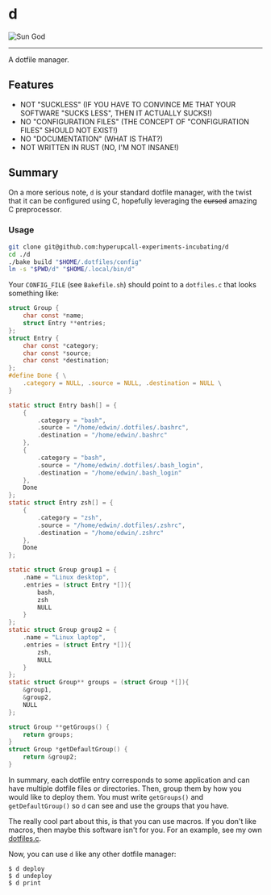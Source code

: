 # d

![Sun God](./assets/sun-god.png)

---

A dotfile manager.

## Features

- NOT "SUCKLESS" (IF YOU HAVE TO CONVINCE ME THAT YOUR SOFTWARE "SUCKS LESS",
  THEN IT ACTUALLY SUCKS!)
- NO "CONFIGURATION FILES" (THE CONCEPT OF "CONFIGURATION FILES" SHOULD NOT
  EXIST!)
- NO "DOCUMENTATION" (WHAT IS THAT?)
- NOT WRITTEN IN RUST (NO, I'M NOT INSANE!)

## Summary

On a more serious note, `d` is your standard dotfile manager, with the twist
that it can be configured using C, hopefully leveraging the ~~cursed~~ amazing C
preprocessor.

### Usage

```bash
git clone git@github.com:hyperupcall-experiments-incubating/d
cd ./d
./bake build "$HOME/.dotfiles/config"
ln -s "$PWD/d" "$HOME/.local/bin/d"
```

Your `CONFIG_FILE` (see `Bakefile.sh`) should point to a `dotfiles.c` that looks something like:

```c
struct Group {
	char const *name;
	struct Entry **entries;
};
struct Entry {
	char const *category;
	char const *source;
	char const *destination;
};
#define Done { \
	.category = NULL, .source = NULL, .destination = NULL \
}

static struct Entry bash[] = {
	{
		.category = "bash",
		.source = "/home/edwin/.dotfiles/.bashrc",
		.destination = "/home/edwin/.bashrc"
	},
	{
		.category = "bash",
		.source = "/home/edwin/.dotfiles/.bash_login",
		.destination = "/home/edwin/.bash_login"
	},
	Done
};
static struct Entry zsh[] = {
	{
		.category = "zsh",
		.source = "/home/edwin/.dotfiles/.zshrc",
		.destination = "/home/edwin/.zshrc"
	},
	Done
};

static struct Group group1 = {
	.name = "Linux desktop",
	.entries = (struct Entry *[]){
		bash,
		zsh
		NULL
	}
};
static struct Group group2 = {
	.name = "Linux laptop",
	.entries = (struct Entry *[]){
		zsh,
		NULL
	}
};
static struct Group** groups = (struct Group *[]){
	&group1,
	&group2,
	NULL
};

struct Group **getGroups() {
	return groups;
}
struct Group *getDefaultGroup() {
	return &group2;
}
```

In summary, each dotfile entry corresponds to some application and can have multiple dotfile files or directories. Then, group them by how you would like to deploy them. You must write `getGroups()` and `getDefaultGroup()` so `d` can see and use the groups that you have.

The really cool part about this, is that you can use macros. If you don't like
macros, then maybe this software isn't for you. For an example, see my own
[dotfiles.c](https://github.com/hyperupcall/dotfiles/blob/trunk/os-unix/data/dotfiles.c).

Now, you can use `d` like any other dotfile manager:

```console
$ d deploy
$ d undeploy
$ d print
```

